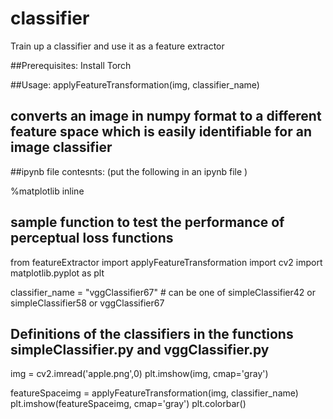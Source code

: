 # classifier
Train up a classifier and use it as a feature extractor

##Prerequisites: Install Torch 

##Usage: applyFeatureTransformation(img, classifier_name) 
## converts an image in numpy format to a different feature space which is easily identifiable for an image classifier

##ipynb file contesnts: (put the following in an ipynb file )

%matplotlib inline
## sample function to test the performance of perceptual loss functions
from featureExtractor import applyFeatureTransformation
import cv2
import matplotlib.pyplot as plt

classifier_name = "vggClassifier67"  # can be one of simpleClassifier42 or simpleClassifier58 or vggClassifier67
## Definitions of the classifiers in the functions simpleClassifier.py and vggClassifier.py 

img = cv2.imread('apple.png',0)
plt.imshow(img, cmap='gray')

featureSpaceimg = applyFeatureTransformation(img, classifier_name)
plt.imshow(featureSpaceimg, cmap='gray')
plt.colorbar()



